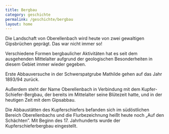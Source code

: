 ```yaml
---
title: Bergbau
category: geschichte
permalink: /geschichte/bergbau
layout: home
---
```


Die Landschaft von Oberellenbach wird heute von zwei gewaltigen Gipsbrüchen geprägt. Das war nicht immer so!

Verschiedene Formen bergbaulicher Aktivitäten hat es seit dem ausgehenden Mittelalter aufgrund der geologischen Besonderheiten in diesem Gebiet immer wieder gegeben.

Erste Abbauversuche in der Schwerspatgrube Mathilde gehen auf das Jahr 1893/94 zurück.

Außerdem steht der Name Oberellenbach in Verbindung mit dem Kupfer-Schiefer-Bergbau, der bereits im Mittelalter seine Blütezeit hatte, und in der heutigen Zeit mit dem Gipsabbau.

Die Abbaustätten des Kupferschiefers befanden sich im südöstlichen Bereich Oberellenbachs und die Flurbezeichnung heißt heute noch „Auf den Schächten”. Mit Beginn des 17. Jahrhunderts wurde der Kupferschieferbergbau eingestellt.